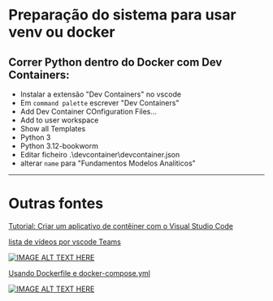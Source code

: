 # Preparação do sistema para usar venv ou docker
## Correr Python dentro do Docker com Dev Containers:

- Instalar a extensão "Dev Containers" no vscode
- Em `command palette` escrever "Dev Containers"
- Add Dev Container COnfiguration Files...
- Add to user workspace
- Show all Templates
- Python 3
- Python 3.12-bookworm
- Editar ficheiro .\devcontainer\devcontainer.json
- alterar `name` para "Fundamentos Modelos Analiticos"


***
# Outras fontes

[Tutorial: Criar um aplicativo de contêiner com o Visual Studio Code](https://learn.microsoft.com/pt-pt/visualstudio/docker/tutorials/docker-tutorial)


[lista de vídeos por vscode Teams](https://www.youtube.com/watch?v=61M2takIKl8&list=PLj6YeMhvp2S5G_X6ZyMc8gfXPMFPg3O31&index=1)


[![IMAGE ALT TEXT HERE](https://img.youtube.com/vi/61M2takIKl8/0.jpg)](https://www.youtube.com/watch?v=61M2takIKl8&list=PLj6YeMhvp2S5G_X6ZyMc8gfXPMFPg3O31&index=1)


[Usando Dockerfile e docker-compose.yml](https://www.youtube.com/watch?v=p9L7YFqHGk4)


[![IMAGE ALT TEXT HERE](https://img.youtube.com/vi/p9L7YFqHGk4/hqdefault.jpg)](https://www.youtube.com/watch?v=p9L7YFqHGk4)
